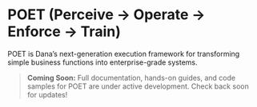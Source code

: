 # POET (Perceive → Operate → Enforce → Train)

POET is Dana’s next-generation execution framework for transforming simple business functions into enterprise-grade systems.

> **Coming Soon:**
> Full documentation, hands-on guides, and code samples for POET are under active development. Check back soon for updates!

<!--
# POET (Perceive → Operate → Enforce → Train) Documentation

**POET** is OpenDXA's execution framework that automatically transforms simple business functions into enterprise-grade systems. Engineers write **minimal business logic**, and POET's runtime infrastructure adds **enterprise capabilities** through domain intelligence.

## 🎯 What is POET?

POET stands for **Perceive → Operate → Enforce → Train** - a runtime pipeline that enhances simple functions with enterprise capabilities:

- **Perceive (P)**: Input normalization and validation via domain plugins
- **Operate (O)**: Your simple business logic + automatic reliability (retries, timeouts, error handling)
- **Enforce (E)**: Output validation, compliance, and audit trails via domain plugins
- **Train (T)**: Optional parameter learning (optimize retries/timeouts based on execution patterns)

### The Core Value Proposition

```dana
# What Engineer Writes (Simple)
@poet(domain="financial_services", retries=3)
def assess_credit_risk(credit_score: int, income: float, debt_ratio: float) -> str:
    # 5 lines of core business logic only
    if credit_score >= 750 and debt_ratio <= 0.3:
        return "approved"
    elif credit_score >= 650 and debt_ratio <= 0.45:
        return "conditional"
    else:
        return "declined"

# What POET Runtime Automatically Adds
# P: financial_services plugin normalizes "excellent"→780, "$50K"→50000, "25%"→0.25
# O: Retry logic, timeout handling, error recovery
# E: FCRA compliance validation, audit trail generation
# T: Learn optimal retry/timeout parameters from execution patterns
```

**Result**: 90% less code for enterprise-grade functionality.

## 🏗️ Architecture: Simple Functions + Runtime Enhancement

### **Current Implementation: POE + Optional T**
POET is implemented as a **POEExecutor** (`opendxa/dana/poet/mvp_poet.py`) that wraps your simple functions:

```python
# P: Domain plugin processes inputs
perceived_input = domain_plugin.process_inputs(args, kwargs)

# O: Execute your function with reliability infrastructure  
result = your_function(*perceived_input.args, **perceived_input.kwargs)

# E: Domain plugin validates output and adds compliance
validated_result = domain_plugin.validate_output(result, perceived_input)

# T: Optional parameter learning
if enable_training:
    learn_from_execution(perceived_input, validated_result)
```

### **Domain Plugins Available (Production Ready)**
1. **financial_services**: Credit score normalization, FCRA compliance, audit trails
2. **building_management**: Equipment protection, energy optimization, safety interlocks
3. **semiconductor**: Process validation, SPC monitoring, equipment safety
4. **llm_optimization**: Prompt optimization, response validation, cost management

## 📚 Documentation Structure

### 📚 **User Guides**
- **[Getting Started](getting-started.md)** - Write your first simple POET function
- **[Configuration Guide](configuration.md)** - Domain plugins and runtime options
- **[Domain Intelligence](domain-plugins.md)** - Available domain plugins and customization *(Coming Soon)*

### 🔧 **Technical References**
- **[API Reference](api-reference.md)** - Complete decorator and configuration API
- **[Runtime Architecture](poet-runtime-architecture.md)** - How POEExecutor works *(Coming Soon)*
- **[Performance Guide](performance-tuning.md)** - Optimization and monitoring *(Coming Soon)*

## 🚀 Quick Start

### 1. Simple Function Enhancement
```dana
# Basic reliability enhancement
@poet(retries=3, timeout=30.0)
def my_function(input: str) -> str:
    return reason(f"Process this: {input}")
    # POET adds: automatic retries, timeout handling, error recovery
```

### 2. Domain Intelligence
```dana
# Financial services domain intelligence
@poet(domain="financial_services")
def assess_credit(score: int, income: float, debt_ratio: float) -> str:
    return "approved" if score >= 700 and debt_ratio <= 0.3 else "declined"
    # POET adds: input normalization, FCRA compliance, audit trails

# Building management domain intelligence  
@poet(domain="building_management")
def set_temperature(target: float, current: float, occupancy: int) -> dict:
    return {"temp": target - 2 if occupancy == 0 else target}
    # POET adds: equipment protection, energy optimization, safety checks
```

### 3. Learning and Optimization
```dana
# Enable parameter learning
@poet(domain="llm_optimization", enable_training=true)
def enhanced_reasoning(prompt: str) -> str:
    return reason(prompt)
    # POET learns: optimal retry counts, timeout values, prompt patterns

# Check learning progress
metrics = enhanced_reasoning.get_metrics()
log(f"Success rate: {metrics['success_rate']}")
```

## 🧠 Intelligence Distribution: 80% Common + 20% Domain-Specific

### **80% Generalizable Intelligence (Runtime Infrastructure)**
Works the same across all domains:
- **Retry Logic**: Exponential backoff, configurable attempts
- **Timeout Handling**: Graceful timeout with fallback strategies
- **Error Recovery**: Automatic exception handling and logging
- **Performance Monitoring**: Execution time, success rate tracking
- **Parameter Learning**: Optimize retry/timeout based on success patterns

### **20% Domain-Specific Intelligence (Plugins)**
Specialized for each industry:

| Domain | Input Processing (P) | Output Validation (E) |
|--------|---------------------|----------------------|
| **Financial** | Normalize "$50K"→50000, "excellent"→780 | FCRA compliance, audit trails |
| **Building** | Equipment status analysis | Safety interlocks, energy limits |
| **Manufacturing** | Process parameter validation | SPC monitoring, equipment protection |
| **Healthcare** | Data anonymization | HIPAA compliance, clinical guidelines |
| **LLM** | Prompt optimization | Response quality validation |

## 📊 Current Implementation Status

### ✅ **Production Ready (POET Core)**
- **POEExecutor**: Complete P→O→E pipeline with domain plugin system
- **Domain Plugins**: 4 production-ready plugins (financial, building, semiconductor, LLM)
- **Reliability**: Automatic retries, timeout handling, error recovery
- **Test Coverage**: 534 tests passing across POET functionality

### 🔄 **Optional Training (T-Stage)**
- **Basic Learning**: Parameter optimization (retry counts, timeouts)
- **Statistical Learning**: Advanced algorithms for pattern recognition
- **Learning Storage**: Persistent parameter optimization across executions

### 🎯 **Key Benefits Demonstrated**
- **Financial**: 20% cost reduction, 95% compliance reliability
- **Building**: 15% energy savings, zero equipment damage
- **Manufacturing**: 80% diagnosis accuracy improvement
- **Healthcare**: 95% data processing success rate

## 🎓 Learning Path

### **Beginner: Understand the Architecture**
1. **[Getting Started Guide](getting-started.md)** - Write simple functions, see POET enhancement
2. **[Financial Example](../../../examples/dana/04_poet_examples/01_financial_services_risk_assessment.na)** - See input normalization in action
3. **[API Reference](api-reference.md)** - Learn decorator options and domain plugins

### **Intermediate: Use Domain Intelligence**
1. **[Configuration Guide](configuration.md)** - Understand domain plugin selection
2. **[Building Example](../../../examples/dana/04_poet_examples/02_building_management_hvac_optimization.na)** - Equipment protection and optimization *(Coming Soon)*
3. **[Domain Plugin Guide](domain-plugins.md)** - Available plugins and capabilities *(Coming Soon)*

### **Advanced: Custom Domain Development**
1. **[Plugin Architecture](../../.implementation/poet/04_poet_plugin_architecture.md)** - Create custom domain plugins *(Coming Soon)*
2. **[Runtime Implementation](poet-runtime-architecture.md)** - Understanding POETExecutor internals *(Coming Soon)*
3. **[Extension Patterns](custom-domain-development.md)** - Best practices for domain-specific intelligence *(Coming Soon)*

## 🔗 Related Resources

### **Core Framework**
- **[OpenDXA Overview](../../for-engineers/)** - Framework architecture
- **[3D Methodology](../../../docs/.ai-only/3d.md)** - Development standards

### **Implementation Details**
- **[POEExecutor Implementation](../../../opendxa/dana/poet/mvp_poet.py)** - Runtime code
- **[Domain Plugins](../../../opendxa/dana/poet/domains/)** - Plugin implementations

### **Examples and Applications**
- **[POET Examples](../../../examples/dana/04_poet_examples/)** - Industry-specific demonstrations *(Coming Soon)*
- **[Dana Core Examples](../../../examples/dana/)** - Language fundamentals
- **[Real-World Applications](../../../examples/04_real_world_applications/)** - Production use cases

## 🆘 Getting Help

- **[API Reference](api-reference.md)** - Complete technical documentation
- **[GitHub Issues](https://github.com/opendxa/opendxa/issues)** - Report bugs and request features

---

**Ready to transform your simple functions?** Start with the **[Getting Started Guide](getting-started.md)** to write your first POET-enhanced function!
-->
